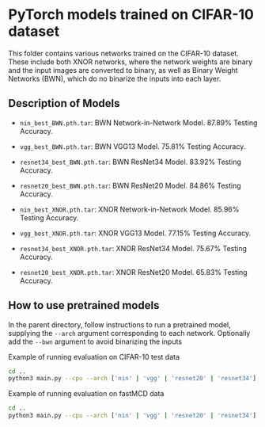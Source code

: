 # PyTorch models trained on CIFAR-10 dataset
This folder contains various networks trained on the CIFAR-10 dataset. These include both XNOR networks, where the network weights are binary and the input images are converted to binary, as well as Binary Weight Networks (BWN), which do no binarize the inputs into each layer.

## Description of Models
- `nin_best_BWN.pth.tar`:       BWN Network-in-Network Model. 87.89% Testing Accuracy.
- `vgg_best_BWN.pth.tar`:       BWN VGG13 Model. 75.81% Testing Accuracy.
- `resnet34_best_BWN.pth.tar`:  BWN ResNet34 Model. 83.92% Testing Accuracy.
- `resnet20_best_BWN.pth.tar`:  BWN ResNet20 Model. 84.86% Testing Accuracy.

- `nin_best_XNOR.pth.tar`:      XNOR Network-in-Network Model. 85.96% Testing Accuracy.
- `vgg_best_XNOR.pth.tar`:      XNOR VGG13 Model. 77.15% Testing Accuracy.
- `resnet34_best_XNOR.pth.tar`: XNOR ResNet34 Model. 75.67% Testing Accuracy.
- `resnet20_best_XNOR.pth.tar`: XNOR ResNet20 Model. 65.83% Testing Accuracy.


## How to use pretrained models
In the parent directory, follow instructions to run a pretrained model, supplying the `--arch` argument corresponding to each network. Optionally add the `--bwn` argument to avoid binarizing the inputs

Example of running evaluation on CIFAR-10 test data
```bash
cd ..
python3 main.py --cpu --arch ['nin' | 'vgg' | 'resnet20' | 'resnet34'] [--bwn] --pretrained <path_to_model> --evaluate
```

Example of running evaluation on fastMCD data
```bash
cd ..
python3 main.py --cpu --arch ['nin' | 'vgg' | 'resnet20' | 'resnet34'] [--bwn] --pretrained <path_to_model> --multi_fastMCD ../../fastMCD_output/streetlight_results --label 1
```
